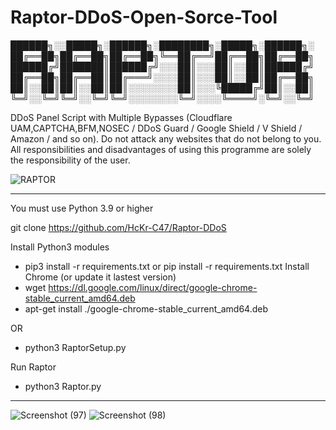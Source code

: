 # Raptor-DDoS-Open-Sorce-Tool
██████╗░░█████╗░██████╗░████████╗░█████╗░██████╗░   
██╔══██╗██╔══██╗██╔══██╗╚══██╔══╝██╔══██╗██╔══██╗
██████╔╝███████║██████╔╝░░░██║░░░██║░░██║██████╔╝
██╔══██╗██╔══██║██╔═══╝░░░░██║░░░██║░░██║██╔══██╗
██║░░██║██║░░██║██║░░░░░░░░██║░░░╚█████╔╝██║░░██║
╚═╝░░╚═╝╚═╝░░╚═╝╚═╝░░░░░░░░╚═╝░░░░╚════╝░╚═╝░░╚═╝


DDoS Panel Script with Multiple Bypasses (Cloudflare UAM,CAPTCHA,BFM,NOSEC / DDoS Guard / Google Shield / V Shield / Amazon / and so on). Do not attack any websites that do not belong to you. All responsibilities and disadvantages of using this programme are solely the responsibility of the user.

![RAPTOR](https://github.com/HcKr-C47/Raptor-DDoS/assets/51154046/239f609b-d917-42e0-b8a3-64da6a255574)


-------------------------------------------------------------------------------

You must use Python 3.9 or higher

git clone https://github.com/HcKr-C47/Raptor-DDoS

Install Python3 modules
 - pip3 install -r requirements.txt  or  pip install -r requirements.txt
Install Chrome (or update it lastest version)
 - wget https://dl.google.com/linux/direct/google-chrome-stable_current_amd64.deb
 - apt-get install ./google-chrome-stable_current_amd64.deb

OR
 - python3 RaptorSetup.py


Run Raptor
 - python3 Raptor.py

------------------------------------------------------------------------------
![Screenshot (97)](https://github.com/HcKr-C47/Raptor-DDoS/assets/51154046/e81f9aa2-3ea5-44b4-9507-ef6d33f547c4)
![Screenshot (98)](https://github.com/HcKr-C47/Raptor-DDoS/assets/51154046/7834aadd-a2d4-42f3-a64d-a7dc75676ced)
